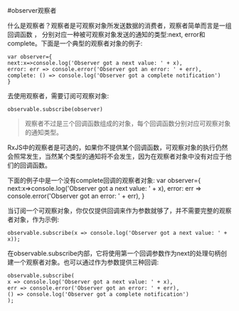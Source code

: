 #observer观察者

什么是观察者？观察者是可观察对象所发送数据的消费者，观察者简单而言是一组回调函数 ，
分别对应一种被可观察对象发送的通知的类型:next, error和complete。下面是一个典型的观察者对象的例子:

```
var observer={
next:x=>console.log('Observer got a next value: ' + x),
error: err => console.error('Observer got an error: ' + err),
complete: () => console.log('Observer got a complete notification')
}
```

去使用观察者，需要订阅可观察对象:

```
observable.subscribe(observer)
```

> 观察者不过是三个回调函数组成的对象，每个回调函数分别对应可观察对象的通知类型。

RxJS中的观察者是可选的，如果你不提供某个回调函数，可观察对象的执行仍然会照常发生，当然某个类型的通知将不会发生，因为在观察者对象中没有对应于他们的回调函数。

下面的例子中是一个没有complete回调的观察者对象:
var observer={
next:x=&gt;console.log\('Observer got a next value: ' + x\),
error: err =&gt; console.error\('Observer got an error: ' + err\),
}

当订阅一个可观察对象，你仅仅提供回调来作为参数就够了，并不需要完整的观察者对象，作为示例:

```
observable.subscribe(x => console.log('Observer got a next value: ' + x));
```

在observable.subscribe内部，它将使用第一个回调参数作为next的处理句柄创建一个观察者对象。也可以通过作为参数提供三种回调:

```
observable.subscribe(
x => console.log('Observer got a next value: ' + x),
err => console.error('Observer got an error: ' + err),
() => console.log('Observer got a complete notification')
);
```


